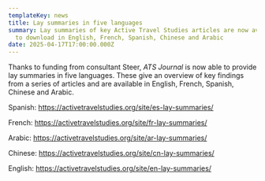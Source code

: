 ```yaml
---
templateKey: news
title: Lay summaries in five languages
summary: Lay summaries of key Active Travel Studies articles are now available
  to download in English, French, Spanish, Chinese and Arabic
date: 2025-04-17T17:00:00.000Z
---
```

Thanks to funding from consultant Steer, *ATS Journal* is now able to provide lay summaries in five languages. These give an overview of key findings from a series of articles and are available in English, French, Spanish, Chinese and Arabic. 

[](https://activetravelstudies.org/article/id/1121/)Spanish: <https://activetravelstudies.org/site/es-lay-summaries/>

French: <https://activetravelstudies.org/site/fr-lay-summaries/>

Arabic: <https://activetravelstudies.org/site/ar-lay-summaries/>

Chinese: <https://activetravelstudies.org/site/cn-lay-summaries/>[](https://activetravelstudies.org/article/id/991/)

English: <https://activetravelstudies.org/site/en-lay-summaries/>
